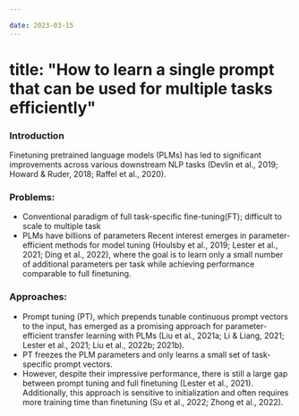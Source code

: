 ```yaml
---

date: 2023-03-15
---
```


# title: "How to learn a single prompt that can be used for multiple tasks efficiently"
### Introduction

Finetuning pretrained language models (PLMs) has led to significant improvements across various downstream NLP tasks (Devlin et al., 2019; Howard & Ruder, 2018; Raffel et al., 2020).

### Problems:
+ Conventional paradigm of full task-specific fine-tuning(FT); difficult to scale to multiple task
+ PLMs have billions of parameters 
Recent interest emerges in parameter-efficient methods for model tuning  (Houlsby et al., 2019; Lester et al., 2021; Ding et al., 2022), where the goal is to learn only a small number of additional parameters per task while achieving performance comparable to full finetuning.

### Approaches:
+ Prompt tuning (PT), which prepends tunable continuous prompt vectors to the input, has emerged as a promising approach for parameter-efficient transfer learning with PLMs (Liu et al., 2021a; Li & Liang, 2021; Lester et al., 2021; Liu et al., 2022b; 2021b). 
+ PT freezes the PLM parameters and only learns a small set of task-specific prompt vectors.
+ However, despite their impressive performance, there is still a large gap between prompt tuning and full finetuning (Lester et al., 2021). Additionally, this approach is sensitive to initialization and often requires more training time than finetuning (Su et al., 2022; Zhong et al., 2022).

